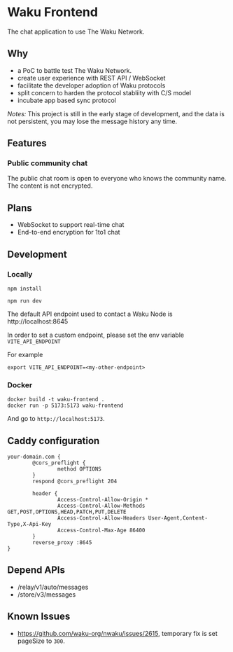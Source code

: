 # Waku Frontend

The chat application to use The Waku Network.

## Why

- a PoC to battle test The Waku Network.
- create user experience with REST API / WebSocket
- facilitate the developer adoption of Waku protocols
- split concern to harden the protocol stabliity with C/S model
- incubate app based sync protocol


*Notes:* This project is still in the early stage of development, and the data is not persistent, you may lose the message history any time.


## Features

### Public community chat

The public chat room is open to everyone who knows the community name. The content is not encrypted.

## Plans

- WebSocket to support real-time chat
- End-to-end encryption for 1to1 chat


## Development

### Locally
```shell
npm install

npm run dev
```

The default API endpoint used to contact a Waku Node is http://localhost:8645

In order to set a custom endpoint, please set the env variable `VITE_API_ENDPOINT`

For example
```
export VITE_API_ENDPOINT=<my-other-endpoint>
```

### Docker

```
docker build -t waku-frontend .
docker run -p 5173:5173 waku-frontend
```

And go to `http://localhost:5173`.

## Caddy configuration

```
your-domain.com {
        @cors_preflight {
                method OPTIONS
        }
        respond @cors_preflight 204

        header {
                Access-Control-Allow-Origin *
                Access-Control-Allow-Methods GET,POST,OPTIONS,HEAD,PATCH,PUT,DELETE
                Access-Control-Allow-Headers User-Agent,Content-Type,X-Api-Key
                Access-Control-Max-Age 86400
        }
        reverse_proxy :8645
}
```

## Depend APIs

- /relay/v1/auto/messages
- /store/v3/messages

## Known Issues

- https://github.com/waku-org/nwaku/issues/2615, temporary fix is set pageSize to `300`.
